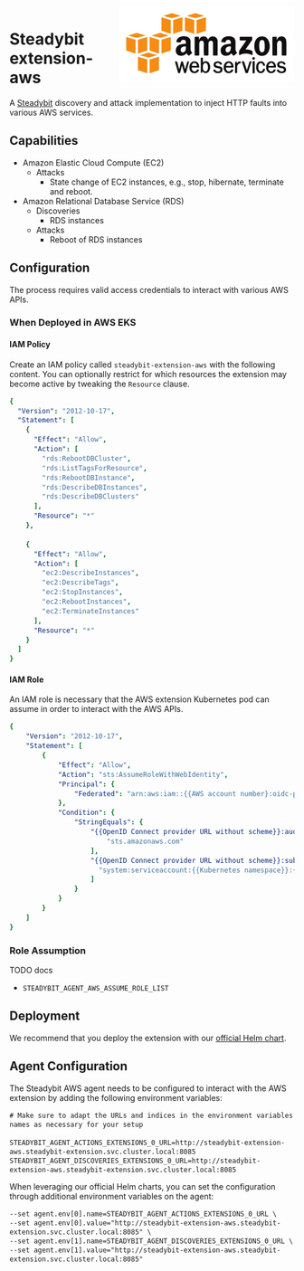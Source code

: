 <img src="./logo.jpeg" height="130" align="right" alt="Amazon Web Services (AWS) logo depicting five orange colored boxes and the text Amazon Web Services">

# Steadybit extension-aws

A [Steadybit](https://www.steadybit.com/) discovery and attack implementation to inject HTTP faults into various AWS services.

## Capabilities

 - Amazon Elastic Cloud Compute (EC2)
     - Attacks
         - State change of EC2 instances, e.g., stop, hibernate, terminate and reboot. 
 - Amazon Relational Database Service (RDS)
   - Discoveries
     - RDS instances
   - Attacks
     - Reboot of RDS instances

## Configuration

The process requires valid access credentials to interact with various AWS APIs.

### When Deployed in AWS EKS 

#### IAM Policy

Create an IAM policy called `steadybit-extension-aws` with the following content.
You can optionally restrict for which resources the extension may become active
by tweaking the `Resource` clause.

```yaml
{
  "Version": "2012-10-17",
  "Statement": [
    {
      "Effect": "Allow",
      "Action": [
        "rds:RebootDBCluster",
        "rds:ListTagsForResource",
        "rds:RebootDBInstance",
        "rds:DescribeDBInstances",
        "rds:DescribeDBClusters"
      ],
      "Resource": "*"
    },

    {
      "Effect": "Allow",
      "Action": [
        "ec2:DescribeInstances",
        "ec2:DescribeTags",
        "ec2:StopInstances",
        "ec2:RebootInstances",
        "ec2:TerminateInstances"
      ],
      "Resource": "*"
    }
  ]
}
```

#### IAM Role

An IAM role is necessary that the AWS extension Kubernetes pod can assume in order to interact
with the AWS APIs.

```yaml
{
    "Version": "2012-10-17",
    "Statement": [
        {
            "Effect": "Allow",
            "Action": "sts:AssumeRoleWithWebIdentity",
            "Principal": {
                "Federated": "arn:aws:iam::{{AWS account number}:oidc-provider/{{OpenID Connect provider URL without scheme}}"
            },
            "Condition": {
                "StringEquals": {
                    "{{OpenID Connect provider URL without scheme}}:aud": [
                        "sts.amazonaws.com"
                    ],
                    "{{OpenID Connect provider URL without scheme}}:sub": [
                      "system:serviceaccount:{{Kubernetes namespace}}:{{Kubernetes service account name}}"
                    ]
                }
            }
        }
    ]
}
```

### Role Assumption

TODO docs

 - `STEADYBIT_AGENT_AWS_ASSUME_ROLE_LIST`

## Deployment

We recommend that you deploy the extension with our [official Helm chart](https://github.com/steadybit/helm-charts/tree/main/charts/steadybit-extension-aws).

## Agent Configuration

The Steadybit AWS agent needs to be configured to interact with the AWS extension by adding the following environment variables:

```shell
# Make sure to adapt the URLs and indices in the environment variables names as necessary for your setup

STEADYBIT_AGENT_ACTIONS_EXTENSIONS_0_URL=http://steadybit-extension-aws.steadybit-extension.svc.cluster.local:8085
STEADYBIT_AGENT_DISCOVERIES_EXTENSIONS_0_URL=http://steadybit-extension-aws.steadybit-extension.svc.cluster.local:8085
```

When leveraging our official Helm charts, you can set the configuration through additional environment variables on the agent:

```
--set agent.env[0].name=STEADYBIT_AGENT_ACTIONS_EXTENSIONS_0_URL \
--set agent.env[0].value="http://steadybit-extension-aws.steadybit-extension.svc.cluster.local:8085" \
--set agent.env[1].name=STEADYBIT_AGENT_DISCOVERIES_EXTENSIONS_0_URL \
--set agent.env[1].value="http://steadybit-extension-aws.steadybit-extension.svc.cluster.local:8085"
```
